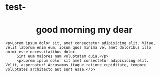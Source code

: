 # test-
<!DOCTYPE html>
<html lang="en">
<head>
    <meta charset="UTF-8">
    <meta name="viewport" content="width=device-width, initial-scale=1.0">
    <title>get </title>
    <link rel="stylesheet" href="get.css">
</head>
<body>
    <h1><center>good morning my dear</center></h1>
    
    <p>Lorem ipsum dolor sit, amet consectetur adipisicing elit. Vitae, velit laborum enim eum, ipsum quos minima vel amet doloribus illo animi esse necessitatibus dolor.
         Sint eum maiores nam voluptatem quia.</p>
         <p>Lorem ipsum dolor sit amet consectetur adipisicing elit. Velit, aspernatur! Accusamus itaque ratione cupiditate, tempore voluptates architecto aut sunt esse.</p>
</body>
</html>
